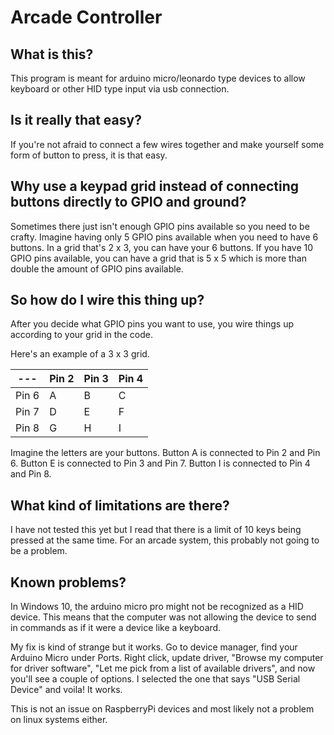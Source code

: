 # Arcade Controller

## What is this?

This program is meant for arduino micro/leonardo type devices to allow
keyboard or other HID type input via usb connection.

## Is it really that easy?

If you're not afraid to connect a few wires together and make yourself some
form of button to press, it is that easy.  

## Why use a keypad grid instead of connecting buttons directly to GPIO and ground?

Sometimes there just isn't enough GPIO pins available so you need to be crafty.  Imagine having only 5 GPIO pins available when you need to have 6 buttons.  In a grid that's 2 x 3, you can have your 6 buttons.  If you have 10 GPIO pins available, you can have a grid that is 5 x 5 which is more than double the amount of GPIO pins available.

## So how do I wire this thing up?

After you decide what GPIO pins you want to use, you wire things up according to your grid in the code.

Here's an example of a 3 x 3 grid.

--- | Pin 2 | Pin 3 | Pin 4
--- | --- | --- | ---
Pin 6 | A | B | C
Pin 7 | D | E | F
Pin 8 | G | H | I

Imagine the letters are your buttons.  Button A is connected to Pin 2 and Pin 6. Button E is connected to Pin 3 and Pin 7. Button I is connected to Pin 4 and Pin 8.

## What kind of limitations are there?

I have not tested this yet but I read that there is a limit of 10 keys being pressed at the same time.  For an arcade system, this probably not going to be a problem.  

## Known problems?

In Windows 10, the arduino micro pro might not be recognized as a HID device.  This means that the computer was not allowing the device to send in commands as if it were a device like a keyboard.

My fix is kind of strange but it works.  Go to device manager, find your Arduino Micro under Ports. Right click, update driver, "Browse my computer for driver software", "Let me pick from a list of available drivers", and now you'll see a couple of options.  I selected the one that says "USB Serial Device" and voila! It works.  

This is not an issue on RaspberryPi devices and most likely not a problem on linux systems either.
